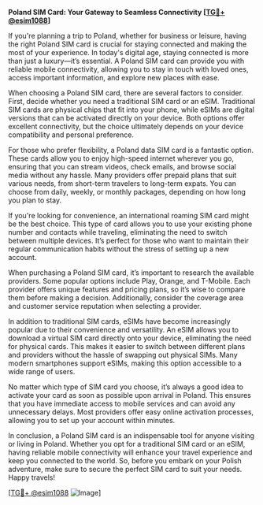 **Poland SIM Card: Your Gateway to Seamless Connectivity [[TG💪+ @esim1088](https://t.me/s/esim1088)]**

If you're planning a trip to Poland, whether for business or leisure, having the right Poland SIM card is crucial for staying connected and making the most of your experience. In today's digital age, staying connected is more than just a luxury—it’s essential. A Poland SIM card can provide you with reliable mobile connectivity, allowing you to stay in touch with loved ones, access important information, and explore new places with ease.

When choosing a Poland SIM card, there are several factors to consider. First, decide whether you need a traditional SIM card or an eSIM. Traditional SIM cards are physical chips that fit into your phone, while eSIMs are digital versions that can be activated directly on your device. Both options offer excellent connectivity, but the choice ultimately depends on your device compatibility and personal preference.

For those who prefer flexibility, a Poland data SIM card is a fantastic option. These cards allow you to enjoy high-speed internet wherever you go, ensuring that you can stream videos, check emails, and browse social media without any hassle. Many providers offer prepaid plans that suit various needs, from short-term travelers to long-term expats. You can choose from daily, weekly, or monthly packages, depending on how long you plan to stay.

If you're looking for convenience, an international roaming SIM card might be the best choice. This type of card allows you to use your existing phone number and contacts while traveling, eliminating the need to switch between multiple devices. It’s perfect for those who want to maintain their regular communication habits without the stress of setting up a new account.

When purchasing a Poland SIM card, it’s important to research the available providers. Some popular options include Play, Orange, and T-Mobile. Each provider offers unique features and pricing plans, so it’s wise to compare them before making a decision. Additionally, consider the coverage area and customer service reputation when selecting a provider.

In addition to traditional SIM cards, eSIMs have become increasingly popular due to their convenience and versatility. An eSIM allows you to download a virtual SIM card directly onto your device, eliminating the need for physical cards. This makes it easier to switch between different plans and providers without the hassle of swapping out physical SIMs. Many modern smartphones support eSIMs, making this option accessible to a wide range of users.

No matter which type of SIM card you choose, it’s always a good idea to activate your card as soon as possible upon arrival in Poland. This ensures that you have immediate access to mobile services and can avoid any unnecessary delays. Most providers offer easy online activation processes, allowing you to set up your account within minutes.

In conclusion, a Poland SIM card is an indispensable tool for anyone visiting or living in Poland. Whether you opt for a traditional SIM card or an eSIM, having reliable mobile connectivity will enhance your travel experience and keep you connected to the world. So, before you embark on your Polish adventure, make sure to secure the perfect SIM card to suit your needs. Happy travels! 

[[TG💪+ @esim1088](https://t.me/s/esim1088) ![Image](https://i.postimg.cc/Y0z9fWf4/image.png)]